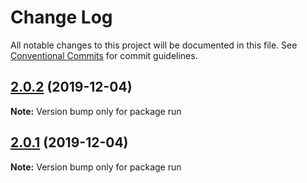 # Change Log

All notable changes to this project will be documented in this file.
See [Conventional Commits](https://conventionalcommits.org) for commit guidelines.

## [2.0.2](https://github.com/KevinMind/lerna-monorepo-starter/compare/run@2.0.1...run@2.0.2) (2019-12-04)

**Note:** Version bump only for package run





## [2.0.1](https://github.com/KevinMind/lerna-monorepo-starter/compare/run@2.0.0...run@2.0.1) (2019-12-04)

**Note:** Version bump only for package run
